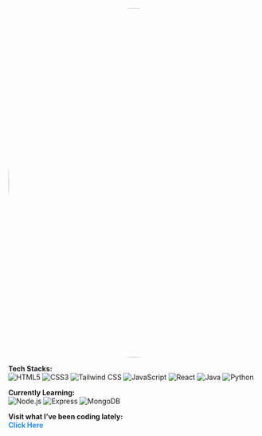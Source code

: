 <p align="center"> 
  <img src="https://github.com/user-attachments/assets/87a5b73f-5b77-495c-86b3-9019deda61eb" 
       alt="me" 
       width="700" 
       style="border-radius: 90%;">

  <b>Tech Stacks:</b> <br>
  ![HTML5](https://img.shields.io/badge/HTML5-E34F26?style=for-the-badge&logo=html5&logoColor=white)
  ![CSS3](https://img.shields.io/badge/CSS3-1572B6?style=for-the-badge&logo=css3&logoColor=white)
  ![Tailwind CSS](https://img.shields.io/badge/Tailwind_CSS-06B6D4?style=for-the-badge&logo=tailwind-css&logoColor=white)
  ![JavaScript](https://img.shields.io/badge/JavaScript-F7DF1E?style=for-the-badge&logo=javascript&logoColor=black)
  ![React](https://img.shields.io/badge/React-61DAFB?style=for-the-badge&logo=react&logoColor=black)
  ![Java](https://img.shields.io/badge/Java-007396?style=for-the-badge&logo=java&logoColor=white)
  ![Python](https://img.shields.io/badge/Python-3776AB?style=for-the-badge&logo=python&logoColor=white)

  <b>Currently Learning:</b> <br>
  ![Node.js](https://img.shields.io/badge/Node.js-339933?style=for-the-badge&logo=node.js&logoColor=white)
  ![Express](https://img.shields.io/badge/Express.js-000000?style=for-the-badge&logo=express&logoColor=white)
  ![MongoDB](https://img.shields.io/badge/MongoDB-47A248?style=for-the-badge&logo=mongodb&logoColor=white)

  <b>Visit what I’ve been coding lately:</b> <br>
  <a href="https://polyglotparrot.github.io/jump/" 
     target="_blank" 
     rel="noopener noreferrer" 
     style="text-decoration:none; color:#1e90ff; font-weight:bold;">
     Click Here
  </a>
</p>

